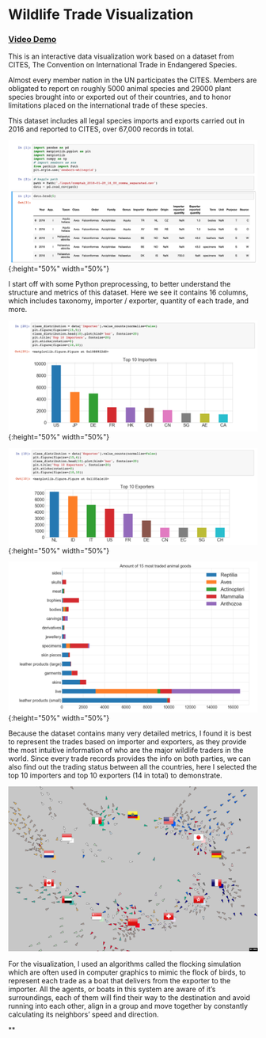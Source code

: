 # Wildlife Trade Visualization

### [Video Demo](http://cyxu.tv/portfolio/worlds-top-wildlife-buyers-and-sellers-in-2016/)

This is an interactive data visualization work based on a dataset from CITES, The Convention on International Trade in Endangered Species.

Almost every member nation in the UN participates the CITES. Members are obligated to report on roughly 5000 animal species and 29000 plant species brought into or exported out of their countries, and to honor limitations placed on the international trade of these species.

This dataset includes all legal species imports and exports carried out in 2016 and reported to CITES, over 67,000 records in total.

![img1](img/datavis_1.png){:height="50%" width="50%"}

I start off with some Python preprocessing, to better understand the structure and metrics of this dataset. Here we see it contains 16 columns, which includes taxonomy, importer / exporter, quantity of each trade, and more.

![img2](img/datavis_2.png "Data processing"){:height="50%" width="50%"}

![img3](img/datavis_3.png "Data processing"){:height="50%" width="50%"}

![img4](img/datavis_4.png "Data processing"){:height="50%" width="50%"}

Because the dataset contains many very detailed metrics, I found it is best to represent the trades based on importer and exporters, as they provide the most intuitive information of who are the major wildlife traders in the world. Since every trade records provides the info on both parties, we can also find out the trading status between all the countries, here I selected the top 10 importers and top 10 exporters (14 in total) to demonstrate.

![demo](img/gif.gif "GIF demo")

For the visualization, I used an algorithms called the flocking simulation which are often used in computer graphics to mimic the flock of birds, to represent each trade as a boat that delivers from the exporter to the importer. All the agents, or boats in this system are aware of it’s surroundings, each of them will find their way to the destination and avoid running into each other, align in a group and move together by constantly calculating its neighbors’ speed and direction.

**
